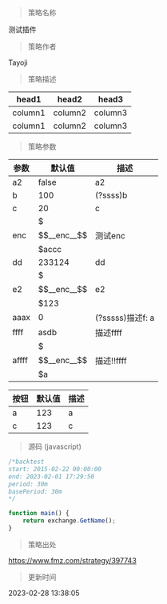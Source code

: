 
> 策略名称

测试插件

> 策略作者

Tayoji

> 策略描述


| head1 | head2 | head3 |
| ------ | ------ | ------ |
| column1 | column2 | column3 |
| column1 | column2 | column3 |


> 策略参数



|参数|默认值|描述|
|----|----|----|
|a2|false|a2|
|b|100|(?ssss)b|
|c|20|c|
|enc|$$$__enc__$$$accc|测试enc|
|dd|233124|dd|
|e2|$$$__enc__$$$123|e2|
|aaax|0|(?sssss)描述f: a|b|c|
|ffff|asdb|描述ffff|
|affff|$$$__enc__$$$a|描述!!ffff|




|按钮|默认值|描述|
|----|----|----|
|a|123|a|
|c|123|c|


> 源码 (javascript)

``` javascript
/*backtest
start: 2015-02-22 00:00:00
end: 2023-02-01 17:29:50
period: 30m
basePeriod: 30m
*/

function main() {
    return exchange.GetName();
}
```

> 策略出处

https://www.fmz.com/strategy/397743

> 更新时间

2023-02-28 13:38:05

